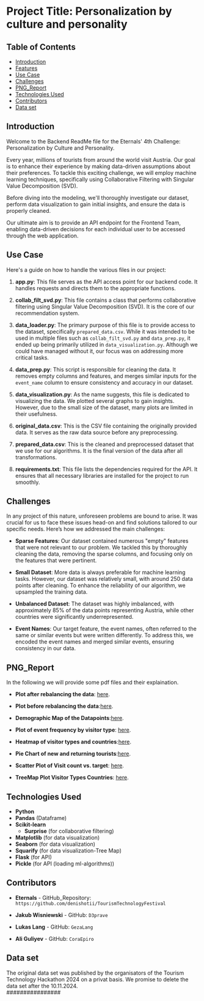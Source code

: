 # Project Title: Personalization by culture and personality 

## Table of Contents
- [Introduction](#introduction)
- [Features](#features)
- [Use Case](#usecase)
- [Challenges](#challenges)
- [PNG_Report](#pdfreport)
- [Technologies Used](#technologies-used)
- [Contributors](#contributors)
- [Data set](#dataset)

## Introduction
Welcome to the Backend ReadMe file for the Eternals' 4th Challenge: Personalization by Culture and Personality.

Every year, millions of tourists from around the world visit Austria. Our goal is to enhance their experience by making data-driven assumptions about their preferences. To tackle this exciting challenge, we will employ machine learning techniques, specifically using Collaborative Filtering with Singular Value Decomposition (SVD).

Before diving into the modeling, we'll thoroughly investigate our dataset, perform data visualization to gain initial insights, and ensure the data is properly cleaned.

Our ultimate aim is to provide an API endpoint for the Frontend Team, enabling data-driven decisions for each individual user to be accessed through the web application.


## Use Case

Here's a guide on how to handle the various files in our project:

1. **app.py**: 
   This file serves as the API access point for our backend code. It handles requests and directs them to the appropriate functions.

2. **collab_filt_svd.py**: 
   This file contains a class that performs collaborative filtering using Singular Value Decomposition (SVD). It is the core of our recommendation system.

3. **data_loader.py**: 
   The primary purpose of this file is to provide access to the dataset, specifically `prepared_data.csv`. While it was intended to be used in multiple files such as `collab_filt_svd.py` and `data_prep.py`, it ended up being primarily utilized in `data_visualization.py`. Although we could have managed without it, our focus was on addressing more critical tasks.

4. **data_prep.py**: 
   This script is responsible for cleaning the data. It removes empty columns and features, and merges similar inputs for the `event_name` column to ensure consistency and accuracy in our dataset.

5. **data_visualization.py**: 
   As the name suggests, this file is dedicated to visualizing the data. We plotted several graphs to gain insights. However, due to the small size of the dataset, many plots are limited in their usefulness.

6. **original_data.csv**: 
   This is the CSV file containing the originally provided data. It serves as the raw data source before any preprocessing.

7. **prepared_data.csv**: 
   This is the cleaned and preprocessed dataset that we use for our algorithms. It is the final version of the data after all transformations.

8. **requirements.txt**: 
   This file lists the dependencies required for the API. It ensures that all necessary libraries are installed for the project to run smoothly.

## Challenges

In any project of this nature, unforeseen problems are bound to arise. It was crucial for us to face these issues head-on and find solutions tailored to our specific needs. Here’s how we addressed the main challenges:

- **Sparse Features**: Our dataset contained numerous "empty" features that were not relevant to our problem. We tackled this by thoroughly cleaning the data, removing the sparse columns, and focusing only on the features that were pertinent.

- **Small Dataset**: More data is always preferable for machine learning tasks. However, our dataset was relatively small, with around 250 data points after cleaning. To enhance the reliability of our algorithm, we upsampled the training data.

- **Unbalanced Dataset**: The dataset was highly imbalanced, with approximately 85% of the data points representing Austria, while other countries were significantly underrepresented. 

- **Event Names**: Our target feature, the event names, often referred to the same or similar events but were written differently. To address this, we encoded the event names and merged similar events, ensuring consistency in our data.


## PNG_Report 
In the following we will provide some pdf files and their explaination. 
- **Plot after rebalancing the data**: [here](./PNG/after.png).

- **Plot before rebalancing the data**:[here](./PNG/before.png).

- **Demographic Map of the Datapoints**:[here](./PNG/demographic_map.png).

- **Plot of event frequency by visitor type**: [here](./PNG/event_frequency.png).

- **Heatmap of visitor types and countries**:[here](./PNG/heatmap_visitor_types_country.png).

- **Pie Chart of new and returning tourists**:[here](./PNG/pie_chart_new_return.png).

- **Scatter Plot of Visit count vs. target**: [here](./PNG/scatter_visit_count_target.png).
- **TreeMap Plot Visitor Types Countries**: [here](./PNG/treemap_visitor_types_countries.png).


## Technologies Used
- **Python** 
- **Pandas**         (Dataframe)
- **Scikit-learn** 
   - **Surprise**    (for collaborative filtering)
- **Matplotlib**     (for data visualization)
- **Seaborn**        (for data visualization)
- **Squarify**       (for data visualization-Tree Map)
- **Flask**          (for API)
- **Pickle**         (for API (loading ml-algorithms))

## Contributors
- **Eternals** - GitHub_Repository: `https://github.com/denishotii/TourismTechnologyFestival`

- **Jakub Wisniewski** - GitHub: `D3prave`
- **Lukas Lang** - GitHub: `GezaLang`
- **Ali Guliyev** - GitHub: `CoraEpiro`



## Data set 
The original data set was published by the organisators of the Tourism Technology Hackathon 2024 on a privat basis. We promise to delete the data set after the 10.11.2024.  
################

